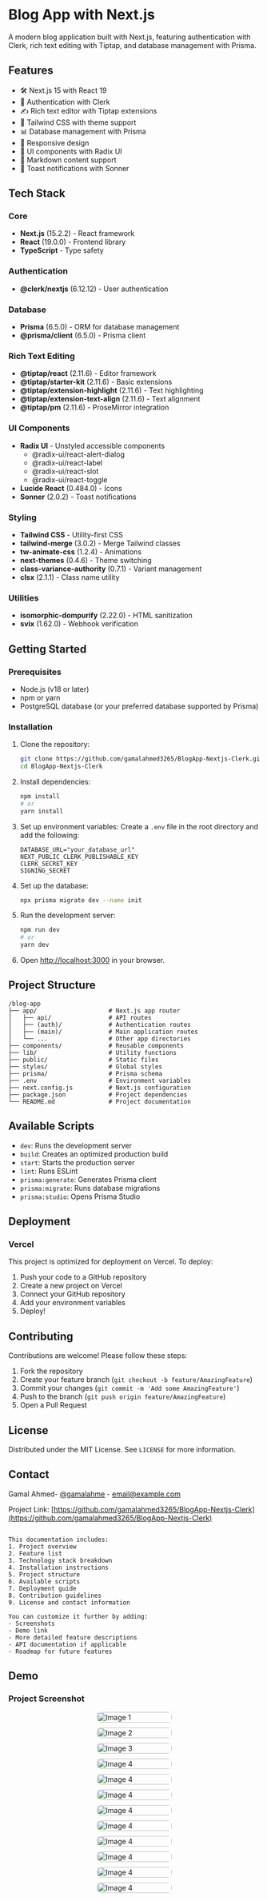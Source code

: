 # Blog App with Next.js

A modern blog application built with Next.js, featuring authentication with Clerk, rich text editing with Tiptap, and database management with Prisma.

## Features

- 🛠 Next.js 15 with React 19
- 🔐 Authentication with Clerk
- ✍️ Rich text editor with Tiptap extensions
- 🎨 Tailwind CSS with theme support
- 📊 Database management with Prisma
- 📱 Responsive design
- 💅 UI components with Radix UI
- 📝 Markdown content support
- 🔔 Toast notifications with Sonner

## Tech Stack

### Core

- **Next.js** (15.2.2) - React framework
- **React** (19.0.0) - Frontend library
- **TypeScript** - Type safety

### Authentication

- **@clerk/nextjs** (6.12.12) - User authentication

### Database

- **Prisma** (6.5.0) - ORM for database management
- **@prisma/client** (6.5.0) - Prisma client

### Rich Text Editing

- **@tiptap/react** (2.11.6) - Editor framework
- **@tiptap/starter-kit** (2.11.6) - Basic extensions
- **@tiptap/extension-highlight** (2.11.6) - Text highlighting
- **@tiptap/extension-text-align** (2.11.6) - Text alignment
- **@tiptap/pm** (2.11.6) - ProseMirror integration

### UI Components

- **Radix UI** - Unstyled accessible components
  - @radix-ui/react-alert-dialog
  - @radix-ui/react-label
  - @radix-ui/react-slot
  - @radix-ui/react-toggle
- **Lucide React** (0.484.0) - Icons
- **Sonner** (2.0.2) - Toast notifications

### Styling

- **Tailwind CSS** - Utility-first CSS
- **tailwind-merge** (3.0.2) - Merge Tailwind classes
- **tw-animate-css** (1.2.4) - Animations
- **next-themes** (0.4.6) - Theme switching
- **class-variance-authority** (0.7.1) - Variant management
- **clsx** (2.1.1) - Class name utility

### Utilities

- **isomorphic-dompurify** (2.22.0) - HTML sanitization
- **svix** (1.62.0) - Webhook verification

## Getting Started

### Prerequisites

- Node.js (v18 or later)
- npm or yarn
- PostgreSQL database (or your preferred database supported by Prisma)

### Installation

1. Clone the repository:

   ```bash
   git clone https://github.com/gamalahmed3265/BlogApp-Nextjs-Clerk.git
   cd BlogApp-Nextjs-Clerk
   ```

2. Install dependencies:

   ```bash
   npm install
   # or
   yarn install
   ```

3. Set up environment variables:
   Create a `.env` file in the root directory and add the following:

   ```
   DATABASE_URL="your_database_url"
   NEXT_PUBLIC_CLERK_PUBLISHABLE_KEY
   CLERK_SECRET_KEY
   SIGNING_SECRET
   ```

4. Set up the database:

   ```bash
   npx prisma migrate dev --name init
   ```

5. Run the development server:

   ```bash
   npm run dev
   # or
   yarn dev
   ```

6. Open [http://localhost:3000](http://localhost:3000) in your browser.

## Project Structure

```
/blog-app
├── app/                    # Next.js app router
│   ├── api/                # API routes
│   ├── (auth)/             # Authentication routes
│   ├── (main)/             # Main application routes
│   └── ...                 # Other app directories
├── components/             # Reusable components
├── lib/                    # Utility functions
├── public/                 # Static files
├── styles/                 # Global styles
├── prisma/                 # Prisma schema
├── .env                    # Environment variables
├── next.config.js          # Next.js configuration
├── package.json            # Project dependencies
└── README.md               # Project documentation
```

## Available Scripts

- `dev`: Runs the development server
- `build`: Creates an optimized production build
- `start`: Starts the production server
- `lint`: Runs ESLint
- `prisma:generate`: Generates Prisma client
- `prisma:migrate`: Runs database migrations
- `prisma:studio`: Opens Prisma Studio

## Deployment

### Vercel

This project is optimized for deployment on Vercel. To deploy:

1. Push your code to a GitHub repository
2. Create a new project on Vercel
3. Connect your GitHub repository
4. Add your environment variables
5. Deploy!

## Contributing

Contributions are welcome! Please follow these steps:

1. Fork the repository
2. Create your feature branch (`git checkout -b feature/AmazingFeature`)
3. Commit your changes (`git commit -m 'Add some AmazingFeature'`)
4. Push to the branch (`git push origin feature/AmazingFeature`)
5. Open a Pull Request

## License

Distributed under the MIT License. See `LICENSE` for more information.

## Contact

Gamal Ahmed- [@gamalahme](https://gamal-ahmed-portfolio.vercel.app/) - [email@example.com](https://gamal-ahmed-portfolio.vercel.app/)

Project Link: [https://github.com/gamalahmed3265/BlogApp-Nextjs-Clerk](https://github.com/gamalahmed3265/BlogApp-Nextjs-Clerk)

```

This documentation includes:
1. Project overview
2. Feature list
3. Technology stack breakdown
4. Installation instructions
5. Project structure
6. Available scripts
7. Deployment guide
8. Contribution guidelines
9. License and contact information

You can customize it further by adding:
- Screenshots
- Demo link
- More detailed feature descriptions
- API documentation if applicable
- Roadmap for future features
```

## Demo

### Project Screenshot

<div style="display: flex; justify-content: center;width: 100%">
  <div style="max-width: 800px;">
    <div style="display: grid; grid-template-columns: repeat(auto-fit, minmax(150px, 1fr)); gap: 10px;">
      <img src="./screenshots/1 (1).png" alt="Image 1" style="width: 100%; border-radius: 8px;">
      <img src="./screenshots/1 (10).png" alt="Image 2" style="width: 100%; border-radius: 8px;">
      <img src="./screenshots/1 (11).png" alt="Image 3" style="width: 100%; border-radius: 8px;">
      <img src="./screenshots//1 (12).png" alt="Image 4" style="width: 100%; border-radius: 8px;">
      <img src="./screenshots//1 (2).png" alt="Image 4" style="width: 100%; border-radius: 8px;">
      <img src="./screenshots//1 (3).png" alt="Image 4" style="width: 100%; border-radius: 8px;">
      <img src="./screenshots//1 (4).png" alt="Image 4" style="width: 100%; border-radius: 8px;">
      <img src="./screenshots//1 (5).png" alt="Image 4" style="width: 100%; border-radius: 8px;">
      <img src="./screenshots//1 (6).png" alt="Image 4" style="width: 100%; border-radius: 8px;">
      <img src="./screenshots//1 (7).png" alt="Image 4" style="width: 100%; border-radius: 8px;">
      <img src="./screenshots//1 (8).png" alt="Image 4" style="width: 100%; border-radius: 8px;">
      <img src="./screenshots//1 (9).png" alt="Image 4" style="width: 100%; border-radius: 8px;">
    </div>
  </div>
</div>
